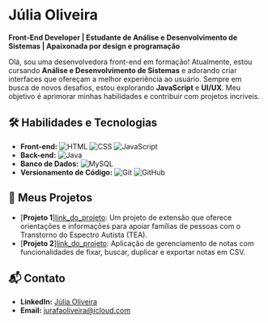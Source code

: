 # Júlia Oliveira
**Front-End Developer | Estudante de Análise e Desenvolvimento de Sistemas | Apaixonada por design e programação**

Olá, sou uma desenvolvedora front-end em formação! Atualmente, estou cursando **Análise e Desenvolvimento de Sistemas** e adorando criar interfaces que ofereçam a melhor experiência ao usuário. Sempre em busca de novos desafios, estou explorando **JavaScript** e **UI/UX**. Meu objetivo é aprimorar minhas habilidades e contribuir com projetos incríveis.

## 🛠 Habilidades e Tecnologias
- **Front-end:** ![HTML](https://img.shields.io/badge/HTML5-E34F26?style=flat-square&logo=html5&logoColor=white) ![CSS](https://img.shields.io/badge/CSS3-1572B6?style=flat-square&logo=css3&logoColor=white) ![JavaScript](https://img.shields.io/badge/JavaScript-F7DF1E?style=flat-square&logo=javascript&logoColor=black)
- **Back-end:** ![Java](https://img.shields.io/badge/Java-%23ED8B00.svg?style=flat-square&logo=openjdk&logoColor=white)
- **Banco de Dados:** ![MySQL](https://img.shields.io/badge/MySQL-005C84?style=flat-square&logo=mysql&logoColor=white)
- **Versionamento de Código:** ![Git](https://img.shields.io/badge/Git-%23F05032?style=flat-square&logo=git&logoColor=white) ![GitHub](https://img.shields.io/badge/GitHub-100000?style=flat-square&logo=github&logoColor=white)

## 📂 Meus Projetos
- [**Projeto 1**][link_do_projeto](https://github.com/jukiaoliveira/projeto-extensao.git): Um projeto de extensão que oferece orientações e informações para apoiar famílias de pessoas com o Transtorno do Espectro Autista (TEA).
- [**Projeto 2**][link_do_projeto](https://github.com/jukiaoliveira/devnotes.git): Aplicação de gerenciamento de notas com funcionalidades de fixar, buscar, duplicar e exportar notas em CSV.

## 📬 Contato
- **LinkedIn:** [Júlia Oliveira](https://www.linkedin.com/in/jurafaoliveira/)
- **Email:** jurafaoliveira@icloud.com
